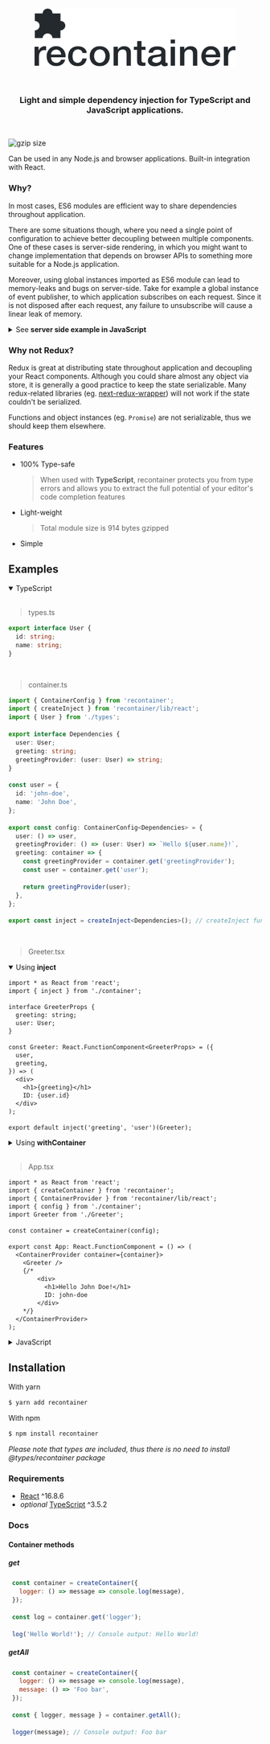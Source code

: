 <br>
<p align="center">
  <img src="./assets/logo.svg" width="400px" height="115px" alt="recontainer" />
</p>

<br>

<h3 align="center" color="#24292e">
  Light and simple dependency injection for TypeScript and JavaScript applications.
</h3>

<br>

![gzip size](https://img.shields.io/badge/gzipped-914B-green.svg)

Can be used in any Node.js and browser applications. Built-in integration with React.

### Why?

In most cases, ES6 modules are efficient way to share dependencies throughout application. 

There are some situations though, where you need a single point of configuration to achieve better decoupling between multiple components. One of these cases is server-side rendering, in which you might want to change implementation that depends on browser APIs to something more suitable for a Node.js application.

Moreover, using global instances imported as ES6 module can lead to memory-leaks and bugs on server-side. Take for example a global instance of event publisher, to which application subscribes on each request. Since it is not disposed after each request, any failure to unsubscribe will cause a linear leak of memory.

<details>
<summary>See <b>server side example in JavaScript</b></summary>

> server.jsx
```jsx
import React from 'react';
import express from 'express';
import { renderToString } from 'react-dom/server';
import { createContainer } from 'recontainer';
import { createInject, ContainerProvider } from 'recontainer/lib/react';

class Greeting extends React.Component {
  render() {
    return (
      <h1>{this.props.greeting}</h1>
    )
  }
}

const inject = createInject();
const GreetingContainer = inject('greeting')(Greeting);

const greetingFactory = container => `Hello, ${container.get('name')}!`;
const app = express();

app.use((req, res, next) => {
  const container = createContainer({ // Container gets disposed after each request
    name: () => 'John',
    greeting: greetingFactory,
  });

  const html = renderToString(
    <ContainerProvider container={container}>
      <GreetingContainer /> {/* <h1>Hello, John!</h1> */}
    </ContainerProvider>
  );

  res.send(html);
});

app.listen(3000, () => {
  console.log(`Listening on port 3000.`);
});
```
</details>

### Why not Redux?

Redux is great at distributing state throughout application and decoupling your React components. Although you could share almost any object via store, it is generally a good practice to keep the state serializable. Many redux-related libraries (eg. [next-redux-wrapper](https://github.com/kirill-konshin/next-redux-wrapper)) will not work if the state couldn't be serialized.

Functions and object instances (eg. `Promise`) are not serializable, thus we should keep them elsewhere.

### Features

* 100% Type-safe
  > When used with **TypeScript**, recontainer protects you from type errors and allows you to extract the full potential of your editor's code completion features
* Light-weight
  > Total module size is 914 bytes gzipped
* Simple


## Examples

<details open>
<summary>TypeScript</summary>

<br>

> types.ts
```typescript
export interface User {
  id: string;
  name: string;
}
```

<br>

> container.ts
```typescript
import { ContainerConfig } from 'recontainer';
import { createInject } from 'recontainer/lib/react';
import { User } from './types';

export interface Dependencies {
  user: User;
  greeting: string;
  greetingProvider: (user: User) => string;
}

const user = {
  id: 'john-doe',
  name: 'John Doe',
};

export const config: ContainerConfig<Dependencies> = {
  user: () => user,
  greetingProvider: () => (user: User) => `Hello ${user.name}!`,
  greeting: container => {
    const greetingProvider = container.get('greetingProvider');
    const user = container.get('user');

    return greetingProvider(user);
  },
};

export const inject = createInject<Dependencies>(); // createInject function creates type-aware `inject` higher order component
```

<br>

> Greeter.tsx
<details open>
<summary>Using <b>inject</b></summary>

```tsx
import * as React from 'react';
import { inject } from './container';

interface GreeterProps {
  greeting: string;
  user: User;
}

const Greeter: React.FunctionComponent<GreeterProps> = ({
  user,
  greeting,
}) => (
  <div>
    <h1>{greeting}</h1>
    ID: {user.id}
  </div>
);

export default inject('greeting', 'user')(Greeter);
```
</details>

<details>
<summary>Using <b>withContainer</b></summary>

```tsx
import * as React from 'react';
import { withContainer, ContainerProps } from 'recontainer/lib/react';
import { Dependencies } from './container';

interface GreeterProps extends ContainerProps<Dependencies> {
  
}

const Greeter: React.FunctionComponent<GreeterProps> = ({
  container
}) => (
  <div>
    <h1>{container.get('greeting')}</h1>
    ID: {container.get('user').id}
  </div>
);

export default withContainer(Greeter);
```
</details>

<br>

> App.tsx
```tsx
import * as React from 'react';
import { createContainer } from 'recontainer';
import { ContainerProvider } from 'recontainer/lib/react';
import { config } from './container';
import Greeter from './Greeter';

const container = createContainer(config);

export const App: React.FunctionComponent = () => (
  <ContainerProvider container={container}>
    <Greeter />
    {/* 
        <div>
          <h1>Hello John Doe!</h1>
          ID: john-doe
        </div>
    */}
  </ContainerProvider>
);
```
</details>



<details>
<summary>JavaScript</summary>

<br>

> container.js
```javascript
import { createInject } from 'recontainer/lib/react';

const user = {
  id: 'john-doe',
  name: 'John Doe',
};

export const config = {
  user: () => user,
  greetingProvider: () => user => `Hello ${user.name}!`,
  greeting: container => {
    const greetingProvider = container.get('greetingProvider');
    const user = container.get('user');

    return greetingProvider(user);
  },
};

export const inject = createInject(); // createInject function creates `inject` higher order component
```

<br>

> Greeter.jsx
<details open>
<summary>Using <b>inject</b></summary>

```jsx
import React from 'react';
import { inject } from './container';

const Greeter = ({
  user,
  greeting,
}) => (
  <div>
    <h1>{greeting}</h1>
    ID: {user.id}
  </div>
);

export default inject('greeting', 'user')(Greeter);
```
</details>

<details>
<summary>Using <b>withContainer</b></summary>

```jsx
import React from 'react';
import { withContainer } from 'recontainer';

const Greeter = ({
  container
}) => (
  <div>
    <h1>{container.get('greeting')}</h1>
    ID: {container.get('user').id}
  </div>
);

export default withContainer(Greeter);
```
</details>

<br>

> App.jsx
```jsx
import React from 'react';
import { createContainer, ContainerProvider } from 'recontainer';
import { config } from './container';
import Greeter from './Greeter';

const container = createContainer(config);

export const App = () => (
  <ContainerProvider container={container}>
    <Greeter />
    {/* 
        <div>
          <h1>Hello John Doe!</h1>
          ID: john-doe
        </div>
    */}
  </ContainerProvider>
);
```
</details>

## Installation

With yarn
```sh
$ yarn add recontainer
```

With npm
```sh
$ npm install recontainer
```

*Please note that types are included, thus there is no need to install @types/recontainer package*

### Requirements

* [React](https://github.com/facebook/react/) ^16.8.6
* *optional* [TypeScript](https://github.com/microsoft/TypeScript) ^3.5.2

### Docs

#### Container methods
##### get

  ```javascript
   const container = createContainer({
     logger: () => message => console.log(message),
   });

   const log = container.get('logger');

   log('Hello World!'); // Console output: Hello World!
  ```
##### getAll
  ```javascript
   const container = createContainer({
     logger: () => message => console.log(message),
     message: () => 'Foo bar',
   });

   const { logger, message } = container.getAll();

   logger(message); // Console output: Foo bar
  ```

